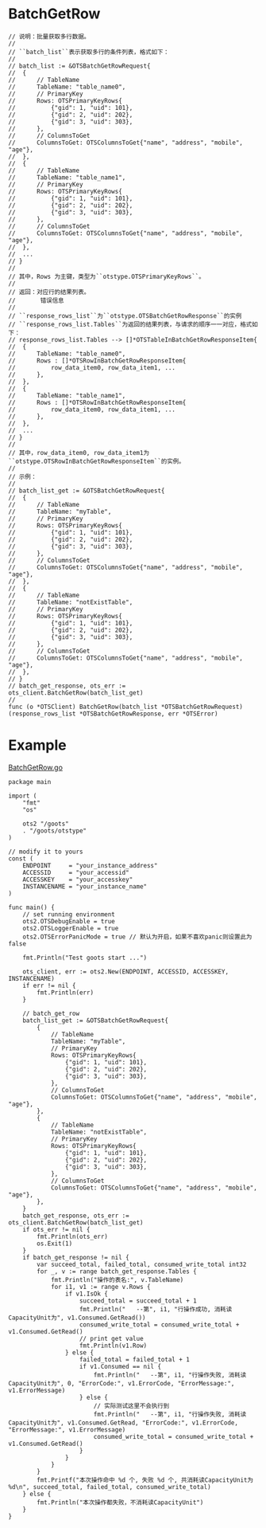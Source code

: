 BatchGetRow
=========
	
	// 说明：批量获取多行数据。
	//
	// ``batch_list``表示获取多行的条件列表，格式如下：
	//
	// batch_list := &OTSBatchGetRowRequest{
	// 	{
	// 		// TableName
	// 		TableName: "table_name0",
	// 		// PrimaryKey
	// 		Rows: OTSPrimaryKeyRows{
	// 			{"gid": 1, "uid": 101},
	// 			{"gid": 2, "uid": 202},
	// 			{"gid": 3, "uid": 303},
	// 		},
	// 		// ColumnsToGet
	// 		ColumnsToGet: OTSColumnsToGet{"name", "address", "mobile", "age"},
	// 	},
	// 	{
	// 		// TableName
	// 		TableName: "table_name1",
	// 		// PrimaryKey
	// 		Rows: OTSPrimaryKeyRows{
	// 			{"gid": 1, "uid": 101},
	// 			{"gid": 2, "uid": 202},
	// 			{"gid": 3, "uid": 303},
	// 		},
	// 		// ColumnsToGet
	// 		ColumnsToGet: OTSColumnsToGet{"name", "address", "mobile", "age"},
	// 	},
	// 	...
	// }
	//
	// 其中，Rows 为主键，类型为``otstype.OTSPrimaryKeyRows``。
	//
	// 返回：对应行的结果列表。
	//       错误信息
	//
	// ``response_rows_list``为``otstype.OTSBatchGetRowResponse``的实例
	// ``response_rows_list.Tables``为返回的结果列表，与请求的顺序一一对应，格式如下：
	// response_rows_list.Tables --> []*OTSTableInBatchGetRowResponseItem{
	// 	{
	// 		TableName: "table_name0",
	// 		Rows : []*OTSRowInBatchGetRowResponseItem{
	// 			row_data_item0, row_data_item1, ...
	// 		},
	// 	},
	// 	{
	// 		TableName: "table_name1",
	// 		Rows : []*OTSRowInBatchGetRowResponseItem{
	// 			row_data_item0, row_data_item1, ...
	// 		},
	// 	},
	// 	...
	// }
	//
	// 其中，row_data_item0, row_data_item1为``otstype.OTSRowInBatchGetRowResponseItem``的实例。
	//
	// 示例：
	//
	// batch_list_get := &OTSBatchGetRowRequest{
	// 	{
	// 		// TableName
	// 		TableName: "myTable",
	// 		// PrimaryKey
	// 		Rows: OTSPrimaryKeyRows{
	// 			{"gid": 1, "uid": 101},
	// 			{"gid": 2, "uid": 202},
	// 			{"gid": 3, "uid": 303},
	// 		},
	// 		// ColumnsToGet
	// 		ColumnsToGet: OTSColumnsToGet{"name", "address", "mobile", "age"},
	// 	},
	// 	{
	// 		// TableName
	// 		TableName: "notExistTable",
	// 		// PrimaryKey
	// 		Rows: OTSPrimaryKeyRows{
	// 			{"gid": 1, "uid": 101},
	// 			{"gid": 2, "uid": 202},
	// 			{"gid": 3, "uid": 303},
	// 		},
	// 		// ColumnsToGet
	// 		ColumnsToGet: OTSColumnsToGet{"name", "address", "mobile", "age"},
	// 	},
	// }
	// batch_get_response, ots_err := ots_client.BatchGetRow(batch_list_get)
	//
	func (o *OTSClient) BatchGetRow(batch_list *OTSBatchGetRowRequest) (response_rows_list *OTSBatchGetRowResponse, err *OTSError)

Example
=======
[BatchGetRow.go](https:///goots/blob/master/example/10-BatchGetRow.go)

	package main
	
	import (
		"fmt"
		"os"
	
		ots2 "/goots"
		. "/goots/otstype"
	)
	
	// modify it to yours
	const (
		ENDPOINT     = "your_instance_address"
		ACCESSID     = "your_accessid"
		ACCESSKEY    = "your_accesskey"
		INSTANCENAME = "your_instance_name"
	)
	
	func main() {
		// set running environment
		ots2.OTSDebugEnable = true
		ots2.OTSLoggerEnable = true
		ots2.OTSErrorPanicMode = true // 默认为开启，如果不喜欢panic则设置此为false
	
		fmt.Println("Test goots start ...")
	
		ots_client, err := ots2.New(ENDPOINT, ACCESSID, ACCESSKEY, INSTANCENAME)
		if err != nil {
			fmt.Println(err)
		}
	
		// batch_get_row
		batch_list_get := &OTSBatchGetRowRequest{
			{
				// TableName
				TableName: "myTable",
				// PrimaryKey
				Rows: OTSPrimaryKeyRows{
					{"gid": 1, "uid": 101},
					{"gid": 2, "uid": 202},
					{"gid": 3, "uid": 303},
				},
				// ColumnsToGet
				ColumnsToGet: OTSColumnsToGet{"name", "address", "mobile", "age"},
			},
			{
				// TableName
				TableName: "notExistTable",
				// PrimaryKey
				Rows: OTSPrimaryKeyRows{
					{"gid": 1, "uid": 101},
					{"gid": 2, "uid": 202},
					{"gid": 3, "uid": 303},
				},
				// ColumnsToGet
				ColumnsToGet: OTSColumnsToGet{"name", "address", "mobile", "age"},
			},
		}
		batch_get_response, ots_err := ots_client.BatchGetRow(batch_list_get)
		if ots_err != nil {
			fmt.Println(ots_err)
			os.Exit(1)
		}
		if batch_get_response != nil {
			var succeed_total, failed_total, consumed_write_total int32
			for _, v := range batch_get_response.Tables {
				fmt.Println("操作的表名:", v.TableName)
				for i1, v1 := range v.Rows {
					if v1.IsOk {
						succeed_total = succeed_total + 1
						fmt.Println("   --第", i1, "行操作成功, 消耗读CapacityUnit为", v1.Consumed.GetRead())
						consumed_write_total = consumed_write_total + v1.Consumed.GetRead()
						// print get value
						fmt.Println(v1.Row)
					} else {
						failed_total = failed_total + 1
						if v1.Consumed == nil {
							fmt.Println("   --第", i1, "行操作失败, 消耗读CapacityUnit为", 0, "ErrorCode:", v1.ErrorCode, "ErrorMessage:", v1.ErrorMessage)
						} else {
							// 实际测试这里不会执行到
							fmt.Println("   --第", i1, "行操作失败, 消耗读CapacityUnit为", v1.Consumed.GetRead, "ErrorCode:", v1.ErrorCode, "ErrorMessage:", v1.ErrorMessage)
							consumed_write_total = consumed_write_total + v1.Consumed.GetRead()
						}
					}
				}
			}
			fmt.Printf("本次操作命中 %d 个, 失败 %d 个, 共消耗读CapacityUnit为 %d\n", succeed_total, failed_total, consumed_write_total)
		} else {
			fmt.Println("本次操作都失败，不消耗读CapacityUnit")
		}
	}